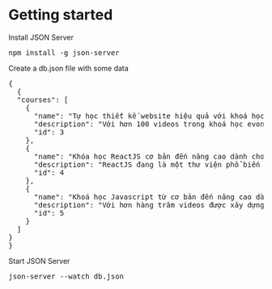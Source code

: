 # Getting started


Install JSON Server</br>
<pre>npm install -g json-server</pre>

Create a db.json file with some data</br>

<pre>{
  {
  "courses": [
    {
      "name": "Tự học thiết kế website hiệu quả với khoá học HTML CSS cơ bản cho người mới",
      "description": "Với hơn 100 videos trong khoá học evondev sẽ dạy các bạn đi từ kiến thức cơ bản nhất cho đến nâng cao thông qua các videos kèm bài tập mỗi chương. Ngoài ra evondev còn chia sẻ thêm cho các bạn những kiến thức liên quan bổ sung như cách tư duy, định hướng, phân tích giao diện, cách dùng phần mềm code hiệu quả, cách cải thiện mắt thẩm mỹ UI UX...Từ đó các bạn có thể tự tay code các giao diện từ A-Z với kiến thức về HTML CSS đã học mà không cần phải dùng bất kỳ thư viện nào.",
      "id": 3
    },
    {
      "name": "Khóa học ReactJS cơ bản đến nâng cao dành cho người mới bắt đầu",
      "description": "ReactJS đang là một thư viện phổ biến hiện nay đang được rất nhiều người dùng, và các nhà tuyển dụng cũng đang cần. Việc nắm vững kiến thức về ReactJS sẽ giúp các bạn có cơ hội có được việc làm cao hơn cũng như giúp bạn mau chóng trở thành 1 Frontend Developer thực thụ hơn. Với hàng trăm videos trong khóa học mình tin rằng khóa học sẽ cung cấp đủ kiến thức để giúp bạn đạt được những thành quả đó",
      "id": 4
    },
    {
      "name": "Khoá học Javascript từ cơ bản đến nâng cao dành cho người mới",
      "description": "Với hơn hàng trăm videos được xây dựng kỹ càng và tỉ mỉ, trau chuốt nội dung. Mình tin rằng nội dung mà mình truyền đạt cho các bạn trong khoá học này sẽ giúp các bạn học được Javascript một cách hiệu quả và dễ dàng hơn bao giờ hết. Sau thành công 2 khoá về HTML CSS mình tiếp tục làm ra khoá Javascript này, là ngôn ngữ tiếp theo mà các bạn cần phải học để trở thành một Frontend Developer thực thụ. Còn chờ gì nữa mà không sở hữu ngay khoá học chất lượng này nào.",
      "id": 5
    }
  ]
}
}</pre>

Start JSON Server</br>

<pre>json-server --watch db.json</pre>
